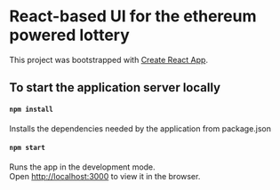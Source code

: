 # React-based UI for the ethereum powered lottery

This project was bootstrapped with [Create React App](https://github.com/facebook/create-react-app).

## To start the application server locally

####  `npm install`

Installs the dependencies needed by the application from package.json

#### `npm start`

Runs the app in the development mode.<br>
Open [http://localhost:3000](http://localhost:3000) to view it in the browser.



